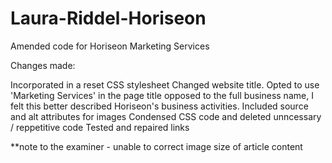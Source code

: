 # Laura-Riddel-Horiseon
Amended code for Horiseon Marketing Services

Changes made:

Incorporated in a reset CSS stylesheet
Changed website title. Opted to use 'Marketing Services' in the page title opposed to the full business name, I felt this better described Horiseon's business activities.
Included source and alt attributes for images
Condensed CSS code and deleted unncessary / reppetitive code
Tested and repaired links

**note to the examiner - unable to correct image size of article content
